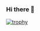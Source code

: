 ### Hi there 👋

[![trophy](https://github-profile-trophy.vercel.app/?username=gusandrioli)](https://github.com/ryo-ma/github-profile-trophy)

